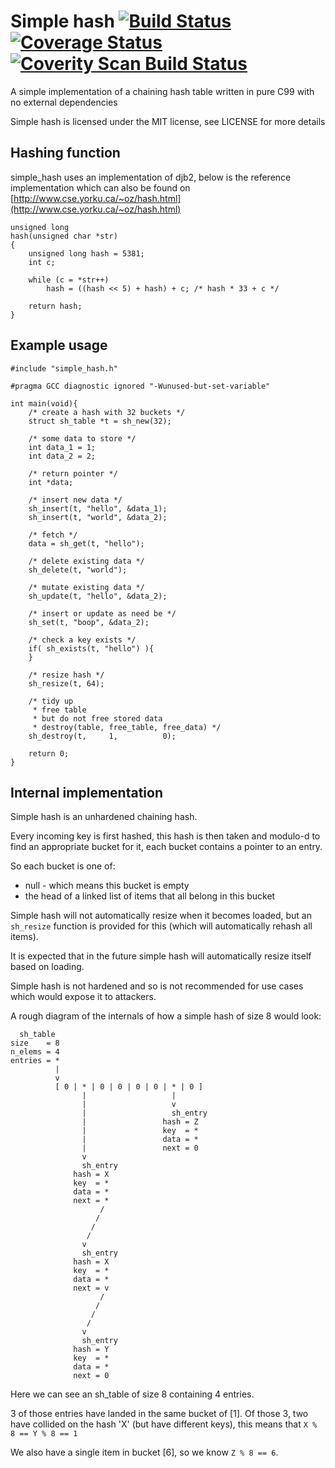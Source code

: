 # Simple hash [![Build Status](https://travis-ci.org/mkfifo/simple_hash.svg)](https://travis-ci.org/mkfifo/simple_hash) [![Coverage Status](https://coveralls.io/repos/mkfifo/simple_hash/badge.svg?branch=master)](https://coveralls.io/r/mkfifo/simple_hash?branch=master) <a href="https://scan.coverity.com/projects/4851"> <img alt="Coverity Scan Build Status" src="https://scan.coverity.com/projects/4851/badge.svg"/> </a>
A simple implementation of a chaining hash table written in pure C99 with no external dependencies

Simple hash is licensed under the MIT license, see LICENSE for more details

Hashing function
----------------

simple_hash uses an implementation of djb2,
below is the reference implementation which can also be
found on [http://www.cse.yorku.ca/~oz/hash.html](http://www.cse.yorku.ca/~oz/hash.html)

    unsigned long
    hash(unsigned char *str)
    {
        unsigned long hash = 5381;
        int c;

        while (c = *str++)
            hash = ((hash << 5) + hash) + c; /* hash * 33 + c */

        return hash;
    }

Example usage
--------------

    #include "simple_hash.h"

    #pragma GCC diagnostic ignored "-Wunused-but-set-variable"

    int main(void){
        /* create a hash with 32 buckets */
        struct sh_table *t = sh_new(32);

        /* some data to store */
        int data_1 = 1;
        int data_2 = 2;

        /* return pointer */
        int *data;

        /* insert new data */
        sh_insert(t, "hello", &data_1);
        sh_insert(t, "world", &data_2);

        /* fetch */
        data = sh_get(t, "hello");

        /* delete existing data */
        sh_delete(t, "world");

        /* mutate existing data */
        sh_update(t, "hello", &data_2);

        /* insert or update as need be */
        sh_set(t, "boop", &data_2);

        /* check a key exists */
        if( sh_exists(t, "hello") ){
        }

        /* resize hash */
        sh_resize(t, 64);

        /* tidy up
         * free table
         * but do not free stored data
         * destroy(table, free_table, free_data) */
        sh_destroy(t,     1,          0);

        return 0;
    }

Internal implementation
-----------------------

Simple hash is an unhardened chaining hash.

Every incoming key is first hashed, this hash is then taken and modulo-d to find
an appropriate bucket for it, each bucket contains a pointer to an entry.

So each bucket is one of:

 - null - which means this bucket is empty
 - the head of a linked list of items that all belong in this bucket

Simple hash will not automatically resize when it becomes loaded,
but an `sh_resize` function is provided for this (which will automatically
rehash all items).

It is expected that in the future simple hash will automatically resize itself 
based on loading.

Simple hash is not hardened and so is not recommended for use cases which would
expose it to attackers.

A rough diagram of the internals of how a simple hash of size 8 would look:

      sh_table
    size    = 8
    n_elems = 4
    entries = *
              |
              v
              [ 0 | * | 0 | 0 | 0 | 0 | * | 0 ]
                    |                   |
                    |                   v
                    |                   sh_entry
                    |                 hash = Z
                    |                 key  = *
                    |                 data = *
                    |                 next = 0
                    v
                    sh_entry
                  hash = X
                  key  = *
                  data = *
                  next = *
                        /
                       /
                      /
                     /
                    v
                    sh_entry
                  hash = X
                  key  = *
                  data = *
                  next = v
                        /
                       /
                      /
                     /
                    v
                    sh_entry
                  hash = Y
                  key  = *
                  data = *
                  next = 0

Here we can see an sh_table of size 8 containing 4 entries.

3 of those entries have landed in the same bucket of [1].
Of those 3, two have collided on the hash 'X' (but have different keys),
this means that `X % 8 == Y % 8 == 1`

We also have a single item in bucket [6], so we know `Z % 8 == 6`.

